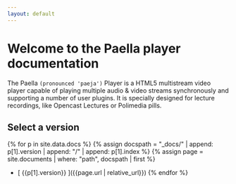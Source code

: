 ```yaml
---
layout: default
---
```


# Welcome to the Paella player documentation

The Paella `(pronounced 'paeja')` Player is a HTML5 multistream video player capable of 
playing multiple audio & video streams synchronously and supporting a number of user plugins. 
It is specially designed for lecture recordings, like Opencast Lectures or Polimedia pills.

## Select a version 

{% for p in site.data.docs %}
{% assign docspath = "_docs/" | append: p[1].version | append: "/" | append: p[1].index %}
{% assign page = site.documents | where: "path", docspath | first %}
- [ {{p[1].version}} ]({{page.url | relative_url}})
{% endfor %}
